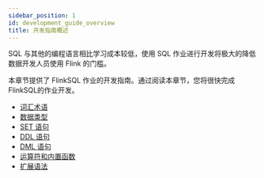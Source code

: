 ```yaml
---
sidebar_position: 1
id: development_guide_overview
title: 开发指南概述
---
```


SQL 与其他的编程语言相比学习成本较低，使用 SQL 作业进行开发将极大的降低数据开发人员使用 Flink 的门槛。

本章节提供了 FlinkSQL 作业的开发指南。通过阅读本章节，您将很快完成 FlinkSQL的作业开发。

- [词汇术语](../sql_development_guide/glossary)
- [数据类型](../sql_development_guide/data_type)
- [SET 语句](../sql_development_guide/set_statement)
- [DDL 语句](../sql_development_guide/ddl_statement/create_statements)
- [DML 语句](../sql_development_guide/dml_statements/insert_statements)
- [运算符和内置函数](../sql_development_guide/operators_functions)
- [扩展语法](../sql_development_guide/extend_statement)


